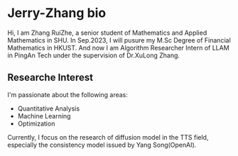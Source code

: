 # Jerry-Zhang bio
Hi, I am Zhang RuiZhe, a senior student of Mathematics and Applied Mathematics in SHU. In Sep.2023, I will pusure my M.Sc Degree of Financial Mathematics in HKUST. And now I am Algorithm Researcher Intern of LLAM in PingAn Tech under the supervision of Dr.XuLong Zhang.

## Researche Interest
I'm passionate about the following areas:
- Quantitative Analysis
- Machine Learning
- Optimization

Currently, I focus on the research of diffusion model in the TTS field, especially the consistency model issued by Yang Song(OpenAI).
